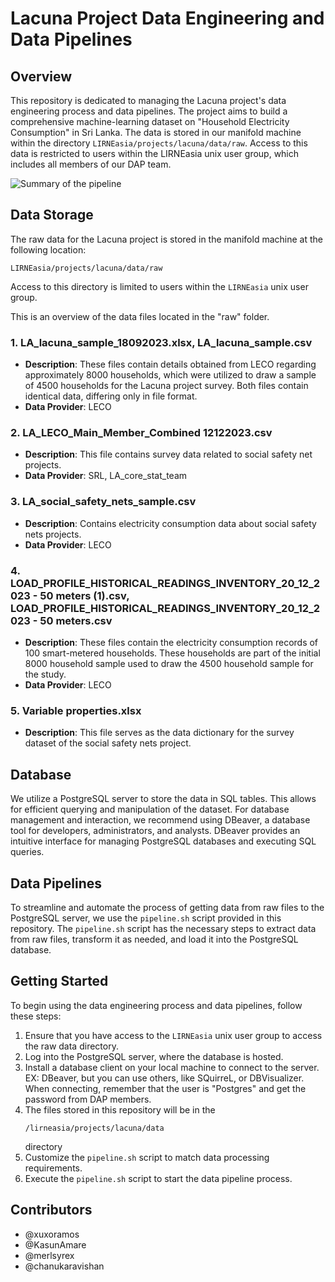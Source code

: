 # Lacuna Project Data Engineering and Data Pipelines

## Overview

This repository is dedicated to managing the Lacuna project's data engineering process and data pipelines. The project aims to build a comprehensive machine-learning dataset on "Household Electricity Consumption" in Sri Lanka. The data is stored in our manifold machine within the directory `LIRNEasia/projects/lacuna/data/raw`. Access to this data is restricted to users within the LIRNEasia unix user group, which includes all members of our DAP team.

![Summary of the pipeline](https://github.com/LIRNEasia/lacuna-data-engineering/blob/main/FlowDiagram.png?raw=true)

## Data Storage

The raw data for the Lacuna project is stored in the manifold machine at the following location:
```
LIRNEasia/projects/lacuna/data/raw
```
Access to this directory is limited to users within the `LIRNEasia` unix user group.

This is an overview of the data files located in the "raw" folder.

### 1. LA_lacuna_sample_18092023.xlsx, LA_lacuna_sample.csv

- **Description**: These files contain details obtained from LECO regarding approximately 8000 households, which were utilized to draw a sample of 4500 households for the Lacuna project survey. Both files contain identical data, differing only in file format.
- **Data Provider**: LECO

### 2. LA_LECO_Main_Member_Combined 12122023.csv

- **Description**: This file contains survey data related to social safety net projects.
- **Data Provider**: SRL, LA_core_stat_team

### 3. LA_social_safety_nets_sample.csv

- **Description**: Contains electricity consumption data about social safety nets projects.
- **Data Provider**: LECO

### 4. LOAD_PROFILE_HISTORICAL_READINGS_INVENTORY_20_12_2023 - 50 meters (1).csv, LOAD_PROFILE_HISTORICAL_READINGS_INVENTORY_20_12_2023 - 50 meters.csv

- **Description**: These files contain the electricity consumption records of 100 smart-metered households. These households are part of the initial 8000 household sample used to draw the 4500 household sample for the study.
- **Data Provider**: LECO

### 5. Variable properties.xlsx

- **Description**: This file serves as the data dictionary for the survey dataset of the social safety nets project.

## Database
We utilize a PostgreSQL server to store the data in SQL tables. This allows for efficient querying and manipulation of the dataset. For database management and interaction, we recommend using DBeaver, a database tool for developers, administrators, and analysts. DBeaver provides an intuitive interface for managing PostgreSQL databases and executing SQL queries.

## Data Pipelines

To streamline and automate the process of getting data from raw files to the PostgreSQL server, we use the `pipeline.sh` script provided in this repository. The `pipeline.sh` script has the necessary steps to extract data from raw files, transform it as needed, and load it into the PostgreSQL database.

## Getting Started

To begin using the data engineering process and data pipelines, follow these steps:

1. Ensure that you have access to the `LIRNEasia` unix user group to access the raw data directory.
2. Log into the PostgreSQL server, where the database is hosted.
3. Install a database client on your local machine to connect to the server. EX: DBeaver, but you can use others, like SQuirreL, or DBVisualizer. When connecting, remember that the user is "Postgres" and get the password from DAP members.
4. The files stored in this repository will be in the
   ```
   /lirneasia/projects/lacuna/data
   ```
    directory
6. Customize the `pipeline.sh` script to match data processing requirements.
7. Execute the `pipeline.sh` script to start the data pipeline process.


## Contributors

- @xuxoramos
- @KasunAmare
- @merlsyrex
- @chanukaravishan

